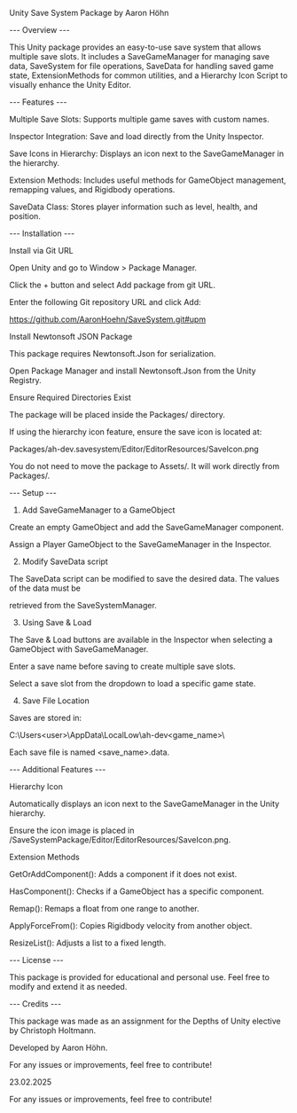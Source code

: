 Unity Save System Package by Aaron Höhn


--- Overview ---

This Unity package provides an easy-to-use save system that allows multiple save slots. 
It includes a SaveGameManager for managing save data, SaveSystem for file operations, SaveData for handling 
saved game state, ExtensionMethods for common utilities, and a Hierarchy Icon Script to visually enhance the Unity Editor.


--- Features ---

Multiple Save Slots: Supports multiple game saves with custom names.

Inspector Integration: Save and load directly from the Unity Inspector.

Save Icons in Hierarchy: Displays an icon next to the SaveGameManager in the hierarchy.

Extension Methods: Includes useful methods for GameObject management, remapping values, and Rigidbody operations.

SaveData Class: Stores player information such as level, health, and position. 


--- Installation ---

Install via Git URL

Open Unity and go to Window > Package Manager.

Click the + button and select Add package from git URL.

Enter the following Git repository URL and click Add:

https://github.com/AaronHoehn/SaveSystem.git#upm

Install Newtonsoft JSON Package

This package requires Newtonsoft.Json for serialization.

Open Package Manager and install Newtonsoft.Json from the Unity Registry.

Ensure Required Directories Exist

The package will be placed inside the Packages/ directory.

If using the hierarchy icon feature, ensure the save icon is located at:

Packages/ah-dev.savesystem/Editor/EditorResources/SaveIcon.png

You do not need to move the package to Assets/. It will work directly from Packages/.


--- Setup ---

1. Add SaveGameManager to a GameObject

Create an empty GameObject and add the SaveGameManager component.

Assign a Player GameObject to the SaveGameManager in the Inspector.

2. Modify SaveData script
 
The SaveData script can be modified to save the desired data. The values of the data must be 

retrieved from the SaveSystemManager.

3. Using Save & Load

The Save & Load buttons are available in the Inspector when selecting a GameObject with SaveGameManager.

Enter a save name before saving to create multiple save slots.

Select a save slot from the dropdown to load a specific game state.

4. Save File Location

Saves are stored in:

C:\Users\<user>\AppData\LocalLow\ah-dev\<game_name>\

Each save file is named <save_name>.data.



--- Additional Features ---

Hierarchy Icon

Automatically displays an icon next to the SaveGameManager in the Unity hierarchy.

Ensure the icon image is placed in /SaveSystemPackage/Editor/EditorResources/SaveIcon.png.

Extension Methods

GetOrAddComponent<T>(): Adds a component if it does not exist.

HasComponent<T>(): Checks if a GameObject has a specific component.

Remap(): Remaps a float from one range to another.

ApplyForceFrom(): Copies Rigidbody velocity from another object.

ResizeList<T>(): Adjusts a list to a fixed length.


--- License ---

This package is provided for educational and personal use. Feel free to modify and extend it as needed.


--- Credits ---

This package was made as an assignment for the Depths of Unity elective by Christoph Holtmann.

Developed by Aaron Höhn.

For any issues or improvements, feel free to contribute!

23.02.2025

For any issues or improvements, feel free to contribute!
